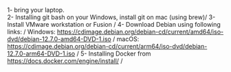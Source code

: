 1- bring your laptop. \
2- Installing git bash on your Windows, install git on mac (using brew)/
3- Install VMware workstation or Fusion /
4- Download Debian using following links: /
Windows: https://cdimage.debian.org/debian-cd/current/amd64/iso-dvd/debian-12.7.0-amd64-DVD-1.iso /
macOS: https://cdimage.debian.org/debian-cd/current/arm64/iso-dvd/debian-12.7.0-arm64-DVD-1.iso /
5- Installing Docker from https://docs.docker.com/engine/install/ /